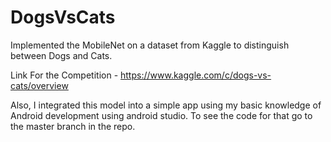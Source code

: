# DogsVsCats
Implemented the MobileNet on a dataset from Kaggle to distinguish between Dogs and Cats.

Link For the Competition - https://www.kaggle.com/c/dogs-vs-cats/overview


Also, I integrated this model into a simple app using my basic knowledge of Android development using android studio. To see the code for that go to the master branch in the repo. 
